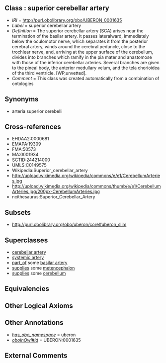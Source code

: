 
## Class : superior cerebellar artery

 * *IRI* = http://purl.obolibrary.org/obo/UBERON_0001635
 * *Label* = superior cerebellar artery
 * *Definition* = The superior cerebellar artery (SCA) arises near the termination of the basilar artery. It passes lateralward, immediately below the oculomotor nerve, which separates it from the posterior cerebral artery, winds around the cerebral peduncle, close to the trochlear nerve, and, arriving at the upper surface of the cerebellum, divides into branches which ramify in the pia mater and anastomose with those of the inferior cerebellar arteries. Several branches are given to the pineal body, the anterior medullary velum, and the tela chorioidea of the third ventricle. [WP,unvetted].
 * *Comment* = This class was created automatically from a combination of ontologies

## Synonyms

 * arteria superior cerebelli

## Cross-references

 * EHDAA2:0000681
 * EMAPA:19309
 * FMA:50573
 * MA:0001934
 * SCTID:244214000
 * UMLS:C0149575
 * Wikipedia:Superior_cerebellar_artery
 * http://upload.wikimedia.org/wikipedia/commons/e/e1/CerebellumArteries.jpg
 * http://upload.wikimedia.org/wikipedia/commons/thumb/e/e1/CerebellumArteries.jpg/200px-CerebellumArteries.jpg
 * ncithesaurus:Superior_Cerebellar_Artery

## Subsets

 * http://purl.obolibrary.org/obo/uberon/core#uberon_slim

## Superclasses

 * [cerebellar artery](../../UBERON/72/UBERON_0003472.md)
 * [systemic artery](../../UBERON/73/UBERON_0004573.md)
 * [part_of](../../BFO/50/BFO_0000050.md) some [basilar artery](../../UBERON/33/UBERON_0001633.md)
 * [supplies](../../FMA/03/FMA_86003.md) some [metencephalon](../../UBERON/95/UBERON_0001895.md)
 * [supplies](../../FMA/03/FMA_86003.md) some [cerebellum](../../UBERON/37/UBERON_0002037.md)

## Equivalencies


## Other Logical Axioms


## Other Annotations

 * *[has_obo_namespace](../../ce/oboInOwl#hasOBONamespace.md)* = uberon
 * *[oboInOwl#id](../../id/oboInOwl#id.md)* = UBERON:0001635

## External Comments


